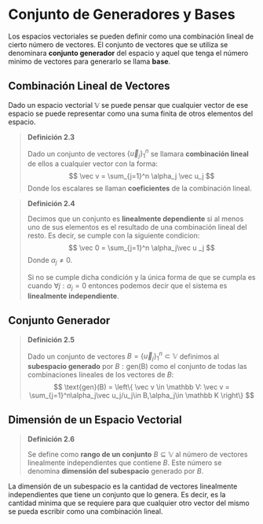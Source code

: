 # Conjunto de Generadores y Bases

Los espacios vectoriales se pueden definir como una combinación lineal de cierto número de vectores. El conjunto de vectores que se utiliza se denominara **conjunto generador** del espacio y aquel que tenga el número minimo de vectores para generarlo se llama **base**.

## Combinación Lineal de Vectores

Dado un espacio vectorial $\mathbb V$ se puede pensar que cualquier vector de ese espacio se puede representar como una suma finita de otros elementos del espacio.

> **Definición 2.3**
>
> Dado un conjunto de vectores $\{\vec u_j\}_1^n$ se llamara **combinación lineal** de ellos a cualquier vector con la forma:
> $$
> \vec v = \sum_{j=1}^n \alpha_j \vec u_j
> $$
> Donde los escalares se llaman **coeficientes** de la combinación lineal.

> **Definición 2.4**
>
> Decimos que un conjunto es **linealmente dependiente** si al menos uno de sus elementos es el resultado de una combinación lineal del resto. Es decir, se cumple con la siguiente condicion:
> $$
> \vec 0 = \sum_{j=1}^n \alpha_j\vec u _j
> $$
> Donde $\alpha_j \neq 0.$
>
> Si no se cumple dicha condición y la única forma de que se cumpla es cuando $\forall j:\alpha_j = 0$ entonces podemos decir que el sistema es **linealmente independiente**.

## Conjunto Generador

> **Definición 2.5**
>
> Dado un conjunto de vectores $B = \{\vec u_j\}_1^n \subset \mathbb V$ definimos al **subespacio generado** por $B: \text{gen(B)}$ como el conjunto de todas las combinaciones lineales de los vectores de $B:$
> $$
> \text{gen}(B) = \left\{
> \vec v \in \mathbb V: \vec v = \sum_{j=1}^n\alpha_j\vec u_j/u_j\in B,\alpha_j\in \mathbb K
> \right\}
> $$

## Dimensión de un Espacio Vectorial

> **Definición 2.6**
>
> Se define como **rango de un conjunto** $B \subseteq\mathbb V$ al número de vectores linealmente independientes que contiene $B.$ Este número se denomina **dimensión del subespacio** generado por $B.$

La dimensión de un subespacio es la cantidad de vectores linealmente independientes que tiene un conjunto que lo genera. Es decir, es la cantidad minima que se requiere para que cualquier otro vector del mismo se pueda escribir como una combinación lineal.

